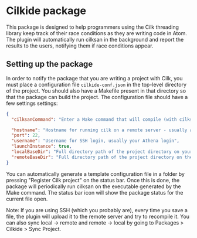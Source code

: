 # Cilkide package

This package is designed to help programmers using the Cilk threading library keep track of their race conditions as they are writing code in Atom. The plugin will automatically run cilksan in the background and report the results to the users, notifying them if race conditions appear.

## Setting up the package
In order to notify the package that you are writing a project with Cilk, you must place a configuration file `cilkide-conf.json` in the top-level directory of the project. You should also have a Makefile present in that directory so that the package can build the project. The configuration file should have a few settings settings:
```JSON
{
  "cilksanCommand": "Enter a Make command that will compile (with cilksan enabled) and run the executable.",

  "hostname": "Hostname for running cilk on a remote server - usually athena.dialup.mit.edu",
  "port": 22,
  "username": "Username for SSH login, usually your Athena login",
  "launchInstance": true,
  "localBaseDir": "Full directory path of the project directory on your local computer",
  "remoteBaseDir": "Full directory path of the project directory on the remote instance (ie /afs/athena.mit.edu/user/g/c/gchau/my-project)"
}
```
You can automatically generate a template configuration file in a folder by pressing "Register Cilk project" on the status bar. Once this is done, the package will periodically run cilksan on the executable generated by the Make command. The status bar icon will show the package status for the current file open.

Note: If you are using SSH (which you probably are), every time you save a file, the plugin will upload it to the remote server and try to recompile it. You can also sync local -> remote and remote -> local by going to Packages > Cilkide > Sync Project.
